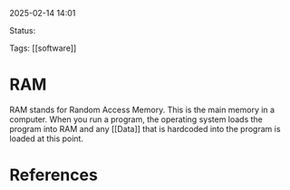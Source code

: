 2025-02-14 14:01 

Status:

Tags: [[software]] 

# RAM

RAM stands for Random Access Memory. This is the main memory in a computer. When you run a program, the operating system loads the program into RAM and any [[Data]] that is hardcoded into the program is loaded at this point. 
# References


